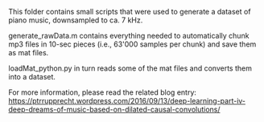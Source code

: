 This folder contains small scripts that were used to generate a dataset of piano music, downsampled to ca. 7 kHz.

generate_rawData.m contains everything needed to automatically chunk mp3 files in 10-sec pieces (i.e., 63'000 samples per chunk) and save them as mat files.

loadMat_python.py in turn reads some of the mat files and converts them into a dataset.

For more information, please read the related blog entry: https://ptrrupprecht.wordpress.com/2016/09/13/deep-learning-part-iv-deep-dreams-of-music-based-on-dilated-causal-convolutions/
